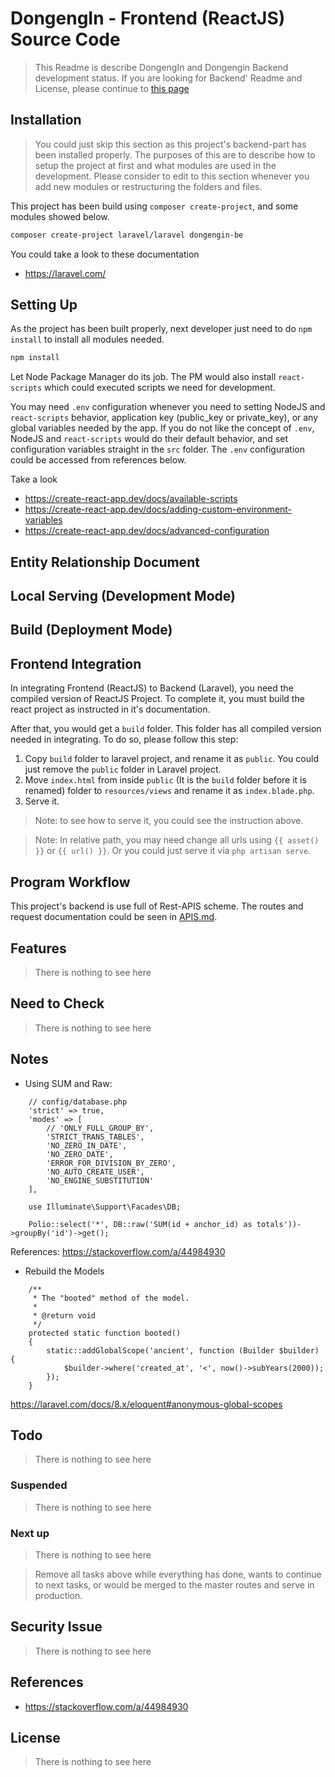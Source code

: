 # DongengIn - Frontend (ReactJS) Source Code
> This Readme is describe DongengIn and Dongengin Backend development status. If you are looking for Backend' Readme and License, please continue to [this page](./README_laravel.md)

## Installation
> You could just skip this section as this project's backend-part has been installed properly. The purposes of this are to describe how to setup the project at first and what modules are used in the development. Please consider to edit to this section whenever you add new modules or restructuring the folders and files.

This project has been build using `composer create-project`, and some modules showed below.

```bash
composer create-project laravel/laravel dongengin-be
```

You could take a look to these documentation
- https://laravel.com/

## Setting Up

As the project has been built properly, next developer just need to do `npm install` to install all modules needed.

```bash
npm install
```

Let Node Package Manager do its job. The PM would also install `react-scripts` which could executed scripts we need for development.

You may need `.env` configuration whenever you need to setting NodeJS and `react-scripts` behavior, application key (public_key or private_key), or any global variables needed by the app. If you do not like the concept of `.env`, NodeJS and `react-scripts` would do their default behavior, and set configuration variables straight in the `src` folder. The `.env` configuration could be accessed from references below.

Take a look
- https://create-react-app.dev/docs/available-scripts
- https://create-react-app.dev/docs/adding-custom-environment-variables
- https://create-react-app.dev/docs/advanced-configuration

## Entity Relationship Document

## Local Serving (Development Mode)

## Build (Deployment Mode)

## Frontend Integration

In integrating Frontend (ReactJS) to Backend (Laravel), you need the compiled version of ReactJS Project. To complete it, you must build the react project as instructed in it's documentation.

After that, you would get a `build` folder. This folder has all compiled version needed in integrating. To do so, please follow this step:

1. Copy `build` folder to laravel project, and rename it as `public`. You could just remove the `public` folder in Laravel project.
2. Move `index.html` from inside `public` (It is the `build` folder before it is renamed) folder to `resources/views` and rename it as `index.blade.php`.
3. Serve it.

> Note: to see how to serve it, you could see the instruction above.

> Note: In relative path, you may need change all urls using `{{ asset() }}` or `{{ url() }}`. Or you could just serve it via `php artisan serve`.

## Program Workflow
This project's backend is use full of Rest-APIS scheme. The routes and request documentation could be seen in [APIS.md](./APIS.md).

## Features
> There is nothing to see here

## Need to Check
> There is nothing to see here

## Notes
- Using SUM and Raw:

```
    // config/database.php
    'strict' => true,
    'modes' => [
        // 'ONLY_FULL_GROUP_BY',
        'STRICT_TRANS_TABLES',
        'NO_ZERO_IN_DATE',
        'NO_ZERO_DATE',
        'ERROR_FOR_DIVISION_BY_ZERO',
        'NO_AUTO_CREATE_USER',
        'NO_ENGINE_SUBSTITUTION'
    ],
```

```
    use Illuminate\Support\Facades\DB;

    Polio::select('*', DB::raw('SUM(id + anchor_id) as totals'))->groupBy('id')->get();
```

References: https://stackoverflow.com/a/44984930

- Rebuild the Models

```
    /**
     * The "booted" method of the model.
     *
     * @return void
     */
    protected static function booted()
    {
        static::addGlobalScope('ancient', function (Builder $builder) {
            $builder->where('created_at', '<', now()->subYears(2000));
        });
    }
```

https://laravel.com/docs/8.x/eloquent#anonymous-global-scopes

## Todo
> There is nothing to see here

### Suspended
> There is nothing to see here

### Next up
> There is nothing to see here

> Remove all tasks above while everything has done, wants to continue to next tasks, or would be merged to the master routes and serve in production.

## Security Issue
> There is nothing to see here

## References
- https://stackoverflow.com/a/44984930

## License
> There is nothing to see here
